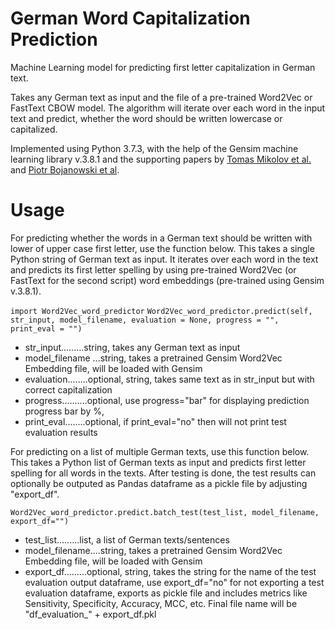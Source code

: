 # German Word Capitalization Prediction
Machine Learning model for predicting first letter capitalization in German text.

Takes any German text as input and the file of a pre-trained Word2Vec or FastText CBOW model. The algorithm will iterate over each word in the input text and predict, whether the word should be written lowercase or capitalized.

Implemented using Python 3.7.3, with the help of the Gensim machine learning library v.3.8.1 and the supporting papers by [Tomas Mikolov et al.](https://arxiv.org/abs/1301.3781) and [Piotr Bojanowski et al](https://arxiv.org/abs/1607.04606).

# Usage

For predicting whether the words in a German text should be written with lower of upper case first letter, use the function below.
This takes a single Python string of German text as input. It iterates over each word in the text and predicts its first letter spelling by using pre-trained Word2Vec (or FastText for the second script) word embeddings (pre-trained using Gensim v.3.8.1).


``
import Word2Vec_word_predictor
``
``
Word2Vec_word_predictor.predict(self, str_input, model_filename, evaluation = None, progress = "", print_eval = "")
``

- str_input.........string, takes any German text as input
- model_filename ...string, takes a pretrained Gensim Word2Vec Embedding file, will be loaded with Gensim 
- evaluation........optional, string, takes same text as in str_input but with correct capitalization
- progress..........optional, use progress="bar" for displaying prediction progress bar by %,
- print_eval........optional, if print_eval="no" then will not print test evaluation results


For predicting on a list of multiple German texts, use this function below.
This takes a Python list of German texts as input and predicts first letter spelling for all words in the texts. After testing is done, the test results can optionally be outputed as Pandas dataframe as a pickle file by adjusting "export_df".


``
Word2Vec_word_predictor.predict.batch_test(test_list, model_filename, export_df="")
``

- test_list.........list, a list of German texts/sentences
- model_filename....string, takes a pretrained Gensim Word2Vec Embedding file, will be loaded with Gensim
- export_df.........optional, string, takes the string for the name of the test evaluation output dataframe,
                    use export_df="no" for not exporting a test evaluation dataframe, 
                    exports as pickle file and includes metrics like Sensitivity, Specificity, 
                    Accuracy, MCC, etc. Final file name will be "df_evaluation_" + export_df.pkl

